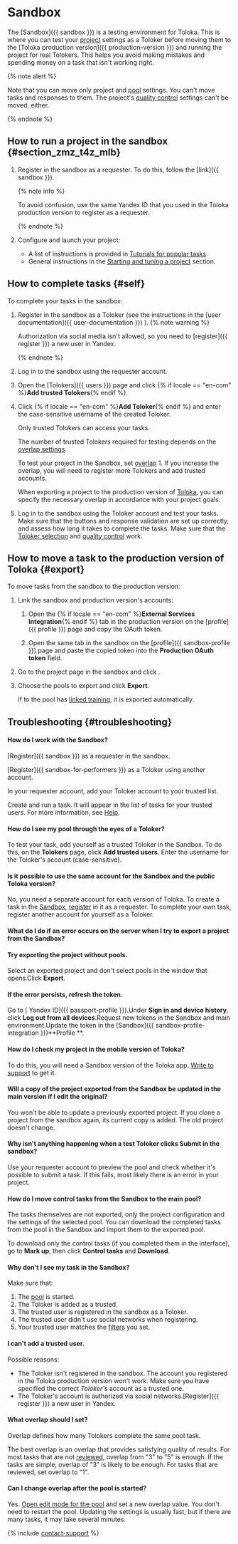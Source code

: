 # Sandbox

The [Sandbox]({{ sandbox }}) is a testing environment for Toloka. This is where you can test your [project](../../glossary.md#project-ru) settings as a Toloker before moving them to the [Toloka production version]({{ production-version }}) and running the project for real Tolokers. This helps you avoid making mistakes and spending money on a task that isn't working right.

{% note alert %}

Note that you can move only project and [pool](../../glossary.md#pool-ru) settings. You can't move tasks and responses to them. The project's [quality control](../../glossary.md#quality-control-ru) settings can't be moved, either.

{% endnote %}


## How to run a project in the sandbox {#section_zmz_t4z_mlb}

1. Register in the sandbox as a requester. To do this, follow the [link]({{ sandbox }}).

    {% note info %}

    To avoid confusion, use the same Yandex ID that you used in the Toloka production version to register as a requester.

    {% endnote %}

1. Configure and launch your project:
    - A list of instructions is provided in [Tutorials for popular tasks](usecases.md).
    - General instructions in the [Starting and tuning a project](main-steps.md) section.

## How to complete tasks {#self}

To complete your tasks in the sandbox:

1. Register in the sandbox as a Toloker (see the instructions in the [user documentation]({{ user-documentation }}) ).
    {% note warning %}

    Authorization via social media isn't allowed, so you need to [register]({{ register }}) a new user in Yandex.

    {% endnote %}

1. Log in to the sandbox using the requester account.

1. Open the [Tolokers]({{ users }}) page and click {% if locale == "en-com" %}**Add trusted Tolokers**{% endif %}.

1. Click {% if locale == "en-com" %}**Add Toloker**{% endif %} and enter the case-sensitive username of the created Toloker.

    Only trusted Tolokers can access your tasks.

    The number of trusted Tolokers required for testing depends on the [overlap settings](dynamic-overlap.md).

    To test your project in the Sandbox, set [overlap](../../glossary.md#overlap-ru) 1. If you increase the overlap, you will need to register more Tolokers and add trusted accounts.

    When exporting a project to the production version of [Toloka](#export), you can specify the necessary overlap in accordance with your project goals.

1. Log in to the sandbox using the Toloker account and test your tasks. Make sure that the buttons and response validation are set up correctly, and assess how long it takes to complete the tasks. Make sure that the [Toloker selection](filters.md) and [quality control](control.md) work.

## How to move a task to the production version of Toloka {#export}

To move tasks from the sandbox to the production version:

1. Link the sandbox and production version's accounts:

    1. Open the {% if locale == "en-com" %}**External Services Integration**{% endif %} tab in the production version on the [profile]({{ profile }}) page and copy the OAuth token.

    1. Open the same tab in the sandbox on the [profile]({{ sandbox-profile }}) page and paste the copied token into the **Production OAuth token** field.

1. Go to the project page in the sandbox and click .

1. Choose the pools to export and click **Export**.

    If to the pool has [linked training](train.md), it is exported automatically.


## Troubleshooting {#troubleshooting}

#### How do I work with the Sandbox?

[Register]({{ sandbox }}) as a requester in the sandbox.

[Register]({{ sandbox-for-performers }}) as a Toloker using another account.

In your requester account, add your Toloker account to your trusted list.

Create and run a task. It will appear in the list of tasks for your trusted users. For more information, see [Help](sandbox.md).

#### How do I see my pool through the eyes of a Toloker?

To test your task, add yourself as a trusted Toloker in the Sandbox. To do this, on the **Tolokers** page, click **Add trusted users**. Enter the username for the Toloker's account (case-sensitive).

#### Is it possible to use the same account for the Sandbox and the public Toloka version?

No, you need a separate account for each version of Toloka. To create a task in the [Sandbox](../../glossary.md#sandbox-ru), [register](access.md) in it as a requester. To complete your own task, register another account for yourself as a Toloker.

#### What do I do if an error occurs on the server when I try to export a project from the Sandbox?

#### Try exporting the project without pools.
Select an exported project and don't select pools in the window that opens.Click **Export**.
#### If the error persists, refresh the token.
Go to [ Yandex ID]({{ passport-profile }}).Under **Sign in and device history**, click **Log out from all devices**.Request new tokens in the Sandbox and main environment.Update the token in the [Sandbox]({{ sandbox-profile-integration }})**Profile **.

#### How do I check my project in the mobile version of Toloka?

To do this, you will need a Sandbox version of the Toloka app. [Write to support](../troubleshooting/support.md#support-work-toloka) to get it.

#### Will a copy of the project exported from the Sandbox be updated in the main version if I edit the original?

You won't be able to update a previously exported project. If you clone a project from the sandbox again, its current copy is added. The old project doesn't change.

#### Why isn't anything happening when a test Toloker clicks **Submit** in the sandbox?

Use your requester account to preview the pool and check whether it's possible to submit a task. If this fails, most likely there is an error in your project.

#### How do I move control tasks from the Sandbox to the main pool?

The tasks themselves are not exported, only the project configuration and the settings of the selected pool. You can download the completed tasks from the pool in the Sandbox and import them to the exported pool.

To download only the control tasks (if you completed them in the interface), go to **Mark up**, then click **Control tasks** and **Download**.

#### Why don't I see my task in the Sandbox?

Make sure that:

1. The [pool](../../glossary.md#pool-ru) is started.
1. The Toloker is added as a trusted.
1. The trusted user is registered in the sandbox as a Toloker.
1. The trusted user didn't use social networks when registering.
1. Your trusted user matches the [filters](../../glossary.md#filtering-ru) you set.

#### I can't add a trusted user.

Possible reasons:

- The Toloker isn't registered in the sandbox. The account you registered in the Toloka production version won't work. Make sure you have specified the correct _Toloker's_ account as a trusted one.
- The Toloker's account is authorized via social networks.[Register]({{ register }}) a new user in Yandex.

#### What overlap should I set?

Overlap defines how many Tolokers complete the same pool task.

The best overlap is an overlap that provides satisfying quality of results. For most tasks that are not [reviewed](../../glossary.md#left-off-acceptance-ru), overlap from "3" to "5" is enough. If the tasks are simple, overlap of "3" is likely to be enough. For tasks that are reviewed, set overlap to "1".

#### Can I change overlap after the pool is started?

Yes. [Open edit mode for the pool](pool-edit.md) and set a new overlap value. You don't need to restart the pool. Updating the settings is usually fast, but if there are many tasks, it may take several minutes.

{% include [contact-support](../_includes/contact-support-sandbox.md) %}
